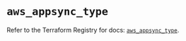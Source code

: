 # `aws_appsync_type`

Refer to the Terraform Registry for docs: [`aws_appsync_type`](https://registry.terraform.io/providers/hashicorp/aws/5.52.0/docs/resources/appsync_type).
